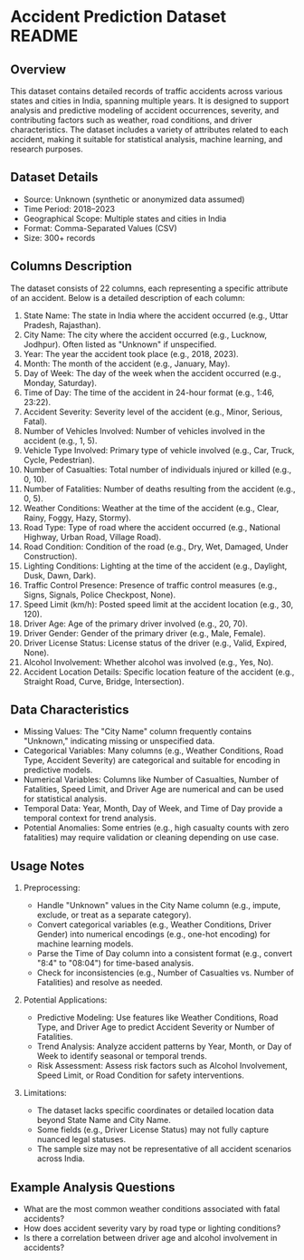 # Accident Prediction Dataset README

## Overview
This dataset contains detailed records of traffic accidents across various states and cities in India, spanning multiple years.
It is designed to support analysis and predictive modeling of accident occurrences, severity, and contributing factors such as weather, road conditions, and driver characteristics.
The dataset includes a variety of attributes related to each accident, making it suitable for statistical analysis, machine learning, and research purposes.

## Dataset Details
- Source: Unknown (synthetic or anonymized data assumed)
- Time Period: 2018–2023
- Geographical Scope: Multiple states and cities in India
- Format: Comma-Separated Values (CSV)
- Size: 300+ records

## Columns Description
The dataset consists of 22 columns, each representing a specific attribute of an accident. Below is a detailed description of each column:

1. State Name: The state in India where the accident occurred (e.g., Uttar Pradesh, Rajasthan).
2. City Name: The city where the accident occurred (e.g., Lucknow, Jodhpur). Often listed as "Unknown" if unspecified.
3. Year: The year the accident took place (e.g., 2018, 2023).
4. Month: The month of the accident (e.g., January, May).
5. Day of Week: The day of the week when the accident occurred (e.g., Monday, Saturday).
6. Time of Day: The time of the accident in 24-hour format (e.g., 1:46, 23:22).
7. Accident Severity: Severity level of the accident (e.g., Minor, Serious, Fatal).
8. Number of Vehicles Involved: Number of vehicles involved in the accident (e.g., 1, 5).
9. Vehicle Type Involved: Primary type of vehicle involved (e.g., Car, Truck, Cycle, Pedestrian).
10. Number of Casualties: Total number of individuals injured or killed (e.g., 0, 10).
11. Number of Fatalities: Number of deaths resulting from the accident (e.g., 0, 5).
12. Weather Conditions: Weather at the time of the accident (e.g., Clear, Rainy, Foggy, Hazy, Stormy).
13. Road Type: Type of road where the accident occurred (e.g., National Highway, Urban Road, Village Road).
14. Road Condition: Condition of the road (e.g., Dry, Wet, Damaged, Under Construction).
15. Lighting Conditions: Lighting at the time of the accident (e.g., Daylight, Dusk, Dawn, Dark).
16. Traffic Control Presence: Presence of traffic control measures (e.g., Signs, Signals, Police Checkpost, None).
17. Speed Limit (km/h): Posted speed limit at the accident location (e.g., 30, 120).
18. Driver Age: Age of the primary driver involved (e.g., 20, 70).
19. Driver Gender: Gender of the primary driver (e.g., Male, Female).
20. Driver License Status: License status of the driver (e.g., Valid, Expired, None).
21. Alcohol Involvement: Whether alcohol was involved (e.g., Yes, No).
22. Accident Location Details: Specific location feature of the accident (e.g., Straight Road, Curve, Bridge, Intersection).

## Data Characteristics
- Missing Values: The "City Name" column frequently contains "Unknown," indicating missing or unspecified data.
- Categorical Variables: Many columns (e.g., Weather Conditions, Road Type, Accident Severity) are categorical and suitable for encoding in predictive models.
- Numerical Variables: Columns like Number of Casualties, Number of Fatalities, Speed Limit, and Driver Age are numerical and can be used for statistical analysis.
- Temporal Data: Year, Month, Day of Week, and Time of Day provide a temporal context for trend analysis.
- Potential Anomalies: Some entries (e.g., high casualty counts with zero fatalities) may require validation or cleaning depending on use case.

## Usage Notes
1. Preprocessing:
   - Handle "Unknown" values in the City Name column (e.g., impute, exclude, or treat as a separate category).
   - Convert categorical variables (e.g., Weather Conditions, Driver Gender) into numerical encodings (e.g., one-hot encoding) for machine learning models.
   - Parse the Time of Day column into a consistent format (e.g., convert "8:4" to "08:04") for time-based analysis.
   - Check for inconsistencies (e.g., Number of Casualties vs. Number of Fatalities) and resolve as needed.

2. Potential Applications:
   - Predictive Modeling: Use features like Weather Conditions, Road Type, and Driver Age to predict Accident Severity or Number of Fatalities.
   - Trend Analysis: Analyze accident patterns by Year, Month, or Day of Week to identify seasonal or temporal trends.
   - Risk Assessment: Assess risk factors such as Alcohol Involvement, Speed Limit, or Road Condition for safety interventions.

3. Limitations:
   - The dataset lacks specific coordinates or detailed location data beyond State Name and City Name.
   - Some fields (e.g., Driver License Status) may not fully capture nuanced legal statuses.
   - The sample size may not be representative of all accident scenarios across India.

## Example Analysis Questions
- What are the most common weather conditions associated with fatal accidents?
- How does accident severity vary by road type or lighting conditions?
- Is there a correlation between driver age and alcohol involvement in accidents?
